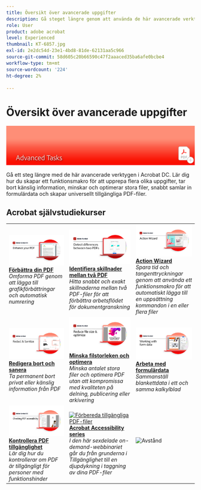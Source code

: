 ```yaml
---
title: Översikt över avancerade uppgifter
description: Gå steget längre genom att använda de här avancerade verktygen i Acrobat
role: User
product: adobe acrobat
level: Experienced
thumbnail: KT-6857.jpg
exl-id: 2e2dc54d-23e1-4bd8-81de-62131aa5c966
source-git-commit: 58d605c20b66590c47f2aaaced35ba6afe0bcbe4
workflow-type: tm+mt
source-wordcount: '224'
ht-degree: 2%

---
```


# Översikt över avancerade uppgifter

![Acrobat Getting Started Image](../assets/Hero-AdvancedTasks.png)

Gå ett steg längre med de här avancerade verktygen i Acrobat DC. Lär dig hur du skapar ett funktionsmakro för att upprepa flera olika uppgifter, tar bort känslig information, minskar och optimerar stora filer, snabbt samlar in formulärdata och skapar universellt tillgängliga PDF-filer.

## Acrobat självstudiekurser

<table style="table-layout:fixed">
<tr>
  <td>
    <a href="enhance.md">
      <img alt="Förbättra din PDF" src="../assets/Enhance_1280.png" />
    </a>
    <div>
    <a href="enhance.md"><strong>Förbättra din PDF</strong></a>
    </div>
    <em>Omforma PDF genom att lägga till grafikförbättringar och automatisk numrering</em>
    <br>
  </td>
  <td>
    <a href="compare.md">
      <img alt="Identifiera skillnader mellan två PDF" src="../assets/Compare_1280.png" />
    </a>
    <div>
    <a href="compare.md"><strong>Identifiera skillnader mellan två PDF</strong></a>
    </div>
    <em>Hitta snabbt och exakt skillnaderna mellan två PDF-filer för att förbättra arbetsflödet för dokumentgranskning</em>
    <br>
  </td>
  <td>
    <a href="action.md">
      <img alt="Action Wizard" src="../assets/Action.jpg" />
    </a>
    <div>
    <a href="action.md"><strong>Action Wizard</strong></a>
    </div>
    <em>Spara tid och tangenttryckningar genom att använda ett funktionsmakro för att automatiskt lägga till en uppsättning kommandon i en eller flera filer</em>
    <br>
  </td>  
</tr>
<tr>
  <td>
    <a href="redact.md">
      <img alt="Redigera bort och sanera" src="../assets/Redact.jpg" />
    </a>
    <div>
    <a href="redact.md"><strong>Redigera bort och sanera</strong></a>
    </div>
    <em>Ta permanent bort privat eller känslig information från PDF</em>
    <br>
  </td>
  <td>
    <a href="reduce.md">
      <img alt="Minska filstorleken och optimera" src="../assets/Reduce.jpg" />
    </a>
    <div>
    <a href="reduce.md"><strong>Minska filstorleken och optimera</strong></a>
    </div>
    <em>Minska antalet stora filer och optimera PDF utan att kompromissa med kvaliteten på delning, publicering eller arkivering</em>
    <br>
  </td>
  <td>
    <a href="formdata.md">
      <img alt="Action Wizard" src="../assets/FormData.jpg" />
    </a>
    <div>
    <a href="formdata.md"><strong>Arbeta med formulärdata</strong></a>
    </div>
    <em>Sammanställ blankettdata i ett och samma kalkylblad</em>
    <br>
  </td>
</tr>
<tr>
  <td>
    <a href="accessibility.md">
      <img alt="Kontrollera PDF tillgänglighet" src="../assets/Checkingaccessible_1280.jpg" />
    </a>
    <div>
    <a href="accessibility.md"><strong>Kontrollera PDF tillgänglighet</strong></a>
    </div>
    <em>Lär dig hur du kontrollerar om PDF är tillgängligt för personer med funktionshinder</em>
    <br>
  </td>
  <td>
    <a href="accessibility-series.md">
      <img alt="Förbereda tillgängliga PDF-filer" src="../assets/Accessibilityseries_1280.png" />
    </a>
    <div>
    <a href="accessibility-series.md"><strong>Acrobat Accessibility series</strong></a>
    </div>
    <em>I den här sexdelade on-demand-webbinariet går du från grunderna i Tillgänglighet till en djupdykning i taggning av dina PDF-filer</em>
    <br>
  </td>
  <td>
   <img alt="Avstånd" src="../assets/Whitespacer.png" />
    <div>
    <br>
  </td>
</tr>
</table>
